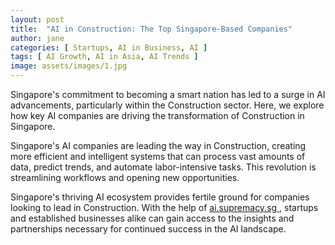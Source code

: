 ```yaml
---
layout: post
title:  "AI in Construction: The Top Singapore-Based Companies"
author: jane
categories: [ Startups, AI in Business, AI ]
tags: [ AI Growth, AI in Asia, AI Trends ]
image: assets/images/1.jpg
---
```


Singapore's commitment to becoming a smart nation has led to a surge in AI advancements, particularly within the Construction sector. Here, we explore how key AI companies are driving the transformation of Construction in Singapore.

Singapore's AI companies are leading the way in Construction, creating more efficient and intelligent systems that can process vast amounts of data, predict trends, and automate labor-intensive tasks. This revolution is streamlining workflows and opening new opportunities.

Singapore's thriving AI ecosystem provides fertile ground for companies looking to lead in Construction. With the help of <a href="https://ai.supremacy.sg" target="_blank"> ai.supremacy.sg </a>, startups and established businesses alike can gain access to the insights and partnerships necessary for continued success in the AI landscape.
